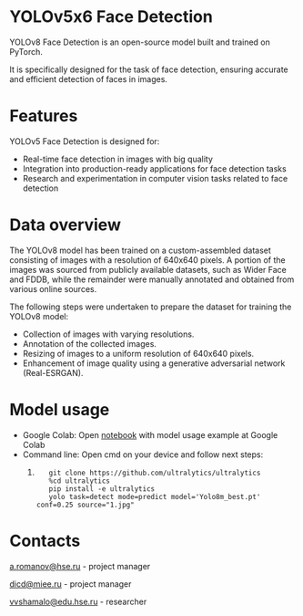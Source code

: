 # YOLOv5x6 Face Detection

YOLOv8 Face Detection is an open-source model built and trained on PyTorch. 

It is specifically designed for the task of face detection, ensuring accurate and efficient detection of faces in images.

# Features
YOLOv5 Face Detection is designed for:

* Real-time face detection in images with big quality
* Integration into production-ready applications for face detection tasks
* Research and experimentation in computer vision tasks related to face detection

# Data overview

The YOLOv8 model has been trained on a custom-assembled dataset consisting of images with a resolution of 640x640 pixels. A portion of the images was sourced from publicly available datasets, such as Wider Face and FDDB, while the remainder were manually annotated and obtained from various online sources.

The following steps were undertaken to prepare the dataset for training the YOLOv8 model:

* Collection of images with varying resolutions.
* Annotation of the collected images.
* Resizing of images to a uniform resolution of 640x640 pixels.
* Enhancement of image quality using a generative adversarial network (Real-ESRGAN).

# Model usage

* Google Colab: Open [notebook](https://colab.research.google.com/drive/1LcrJfTsC_CDC2DUgko5_to1ufcNJ3T18#scrollTo=79XnCgP3GnPv) with model usage example at Google Colab
* Command line: Open cmd on your device and follow next steps:
  1. ```pip install -r requirements.txt
        git clone https://github.com/ultralytics/ultralytics
        %cd ultralytics
        pip install -e ultralytics
        yolo task=detect mode=predict model='Yolo8m_best.pt' conf=0.25 source="1.jpg"

# Contacts

[a.romanov@hse.ru](https://www.hse.ru/staff/a.romanov) - project manager

[dicd@miee.ru](https://miet.ru/person/122101) - project manager

vvshamalo@edu.hse.ru - researcher
